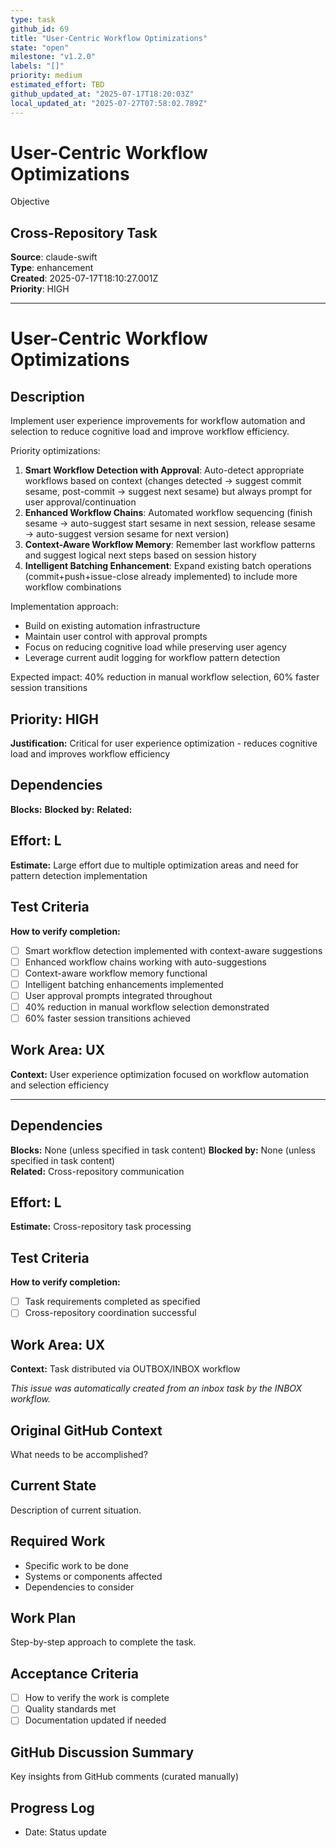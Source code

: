 ```yaml
---
type: task
github_id: 69
title: "User-Centric Workflow Optimizations"
state: "open"
milestone: "v1.2.0"
labels: "[]"
priority: medium
estimated_effort: TBD
github_updated_at: "2025-07-17T18:20:03Z"
local_updated_at: "2025-07-27T07:58:02.789Z"
---
```


# User-Centric Workflow Optimizations

Objective
## Cross-Repository Task

**Source**: claude-swift  
**Type**: enhancement  
**Created**: 2025-07-17T18:10:27.001Z  
**Priority**: HIGH

---

# User-Centric Workflow Optimizations

## Description
Implement user experience improvements for workflow automation and selection to reduce cognitive load and improve workflow efficiency.

Priority optimizations:
1. **Smart Workflow Detection with Approval**: Auto-detect appropriate workflows based on context (changes detected → suggest commit sesame, post-commit → suggest next sesame) but always prompt for user approval/continuation
2. **Enhanced Workflow Chains**: Automated workflow sequencing (finish sesame → auto-suggest start sesame in next session, release sesame → auto-suggest version sesame for next version)
3. **Context-Aware Workflow Memory**: Remember last workflow patterns and suggest logical next steps based on session history
4. **Intelligent Batching Enhancement**: Expand existing batch operations (commit+push+issue-close already implemented) to include more workflow combinations

Implementation approach:
- Build on existing automation infrastructure
- Maintain user control with approval prompts
- Focus on reducing cognitive load while preserving user agency
- Leverage current audit logging for workflow pattern detection

Expected impact: 40% reduction in manual workflow selection, 60% faster session transitions

## Priority: HIGH
**Justification:** Critical for user experience optimization - reduces cognitive load and improves workflow efficiency

## Dependencies
**Blocks:** 
**Blocked by:** 
**Related:** 

## Effort: L
**Estimate:** Large effort due to multiple optimization areas and need for pattern detection implementation

## Test Criteria
**How to verify completion:**
- [ ] Smart workflow detection implemented with context-aware suggestions
- [ ] Enhanced workflow chains working with auto-suggestions
- [ ] Context-aware workflow memory functional
- [ ] Intelligent batching enhancements implemented
- [ ] User approval prompts integrated throughout
- [ ] 40% reduction in manual workflow selection demonstrated
- [ ] 60% faster session transitions achieved

## Work Area: UX
**Context:** User experience optimization focused on workflow automation and selection efficiency

---

## Dependencies
**Blocks:** None (unless specified in task content)
**Blocked by:** None (unless specified in task content)  
**Related:** Cross-repository communication

## Effort: L
**Estimate:** Cross-repository task processing

## Test Criteria
**How to verify completion:**
- [ ] Task requirements completed as specified
- [ ] Cross-repository coordination successful

## Work Area: UX
**Context:** Task distributed via OUTBOX/INBOX workflow

*This issue was automatically created from an inbox task by the INBOX workflow.*


## Original GitHub Context
What needs to be accomplished?

## Current State
Description of current situation.

## Required Work
- Specific work to be done
- Systems or components affected
- Dependencies to consider

## Work Plan
Step-by-step approach to complete the task.

## Acceptance Criteria
- [ ] How to verify the work is complete
- [ ] Quality standards met
- [ ] Documentation updated if needed

## GitHub Discussion Summary
Key insights from GitHub comments (curated manually)

## Progress Log
- Date: Status update